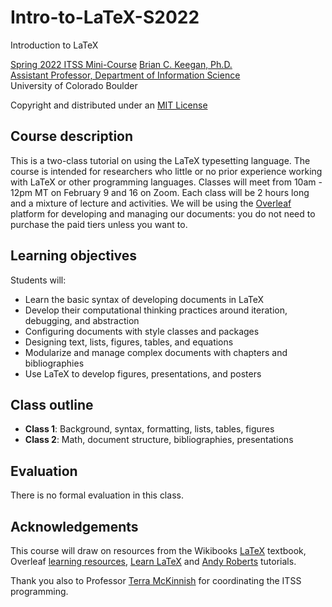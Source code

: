 # Intro-to-LaTeX-S2022
Introduction to LaTeX

[Spring 2022 ITSS Mini-Course](https://www.colorado.edu/cartss/programs/interdisciplinary-training-social-sciences-itss/scraping)
[Brian C. Keegan, Ph.D.](http://brianckeegan.com/)  
[Assistant Professor, Department of Information Science](https://www.colorado.edu/cmci/people/information-science/brian-c-keegan)  
University of Colorado Boulder  

Copyright and distributed under an [MIT License](https://opensource.org/licenses/MIT)

## Course description

This is a two-class tutorial on using the LaTeX typesetting language. The course is intended for researchers who little or no prior experience working with LaTeX or other programming languages. Classes will meet from 10am - 12pm MT on February 9 and 16 on Zoom. Each class will be 2 hours long and a mixture of lecture and activities. We will be using the [Overleaf](https://www.overleaf.com/) platform for developing and managing our documents: you do not need to purchase the paid tiers unless you want to. 

## Learning objectives

Students will:
* Learn the basic syntax of developing documents in LaTeX
* Develop their computational thinking practices around iteration, debugging, and abstraction
* Configuring documents with style classes and packages
* Designing text, lists, figures, tables, and equations
* Modularize and manage complex documents with chapters and bibliographies
* Use LaTeX to develop figures, presentations, and posters

## Class outline

* **Class 1**: Background, syntax, formatting, lists, tables, figures
* **Class 2**: Math, document structure, bibliographies, presentations

## Evaluation

There is no formal evaluation in this class.

## Acknowledgements

This course will draw on resources from the Wikibooks [LaTeX](https://en.wikibooks.org/wiki/LaTeX) textbook, Overleaf [learning resources](https://www.overleaf.com/learn), [Learn LaTeX](https://www.learnlatex.org/en/#toc) and [Andy Roberts](https://www.andy-roberts.net/writing/latex) tutorials.

Thank you also to Professor [Terra McKinnish](https://www.colorado.edu/economics/people/faculty/terra-mckinnish) for coordinating the ITSS programming.
